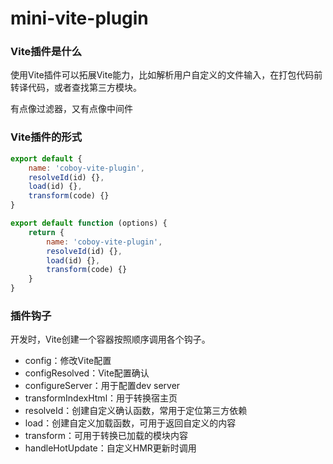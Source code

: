 # mini-vite-plugin
### Vite插件是什么

使用Vite插件可以拓展Vite能力，比如解析用户自定义的文件输入，在打包代码前转译代码，或者查找第三方模块。

有点像过滤器，又有点像中间件

### Vite插件的形式

```javascript
export default {
    name: 'coboy-vite-plugin',
    resolveId(id) {},
    load(id) {},
    transform(code) {}
}
```



```javascript
export default function (options) {
    return {
        name: 'coboy-vite-plugin',
        resolveId(id) {},
        load(id) {},
        transform(code) {}
    }
}
```

### 插件钩子

开发时，Vite创建一个容器按照顺序调用各个钩子。

- config：修改Vite配置
- configResolved：Vite配置确认
- configureServer：用于配置dev server
- transformIndexHtml：用于转换宿主页
- resolveId：创建自定义确认函数，常用于定位第三方依赖
- load：创建自定义加载函数，可用于返回自定义的内容
- transform：可用于转换已加载的模块内容
- handleHotUpdate：自定义HMR更新时调用

